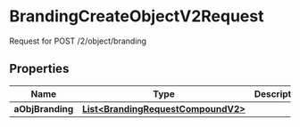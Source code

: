 

# BrandingCreateObjectV2Request

Request for POST /2/object/branding

## Properties

| Name | Type | Description | Notes |
|------------ | ------------- | ------------- | -------------|
|**aObjBranding** | [**List&lt;BrandingRequestCompoundV2&gt;**](BrandingRequestCompoundV2.md) |  |  |



